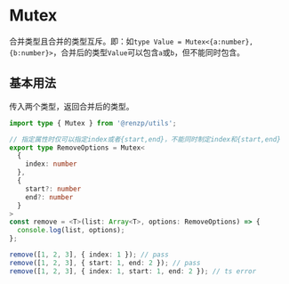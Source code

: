 # Mutex

合并类型且合并的类型互斥。即：如`type Value = Mutex<{a:number},{b:number}>`，合并后的类型`Value`可以包含`a`或`b`，但不能同时包含。

## 基本用法

传入两个类型，返回合并后的类型。

```ts
import type { Mutex } from '@renzp/utils';

// 指定属性时仅可以指定index或者{start,end}，不能同时制定index和{start,end}
export type RemoveOptions = Mutex<
  {
    index: number
  },
  {
    start?: number
    end?: number
  }
>
const remove = <T>(list: Array<T>, options: RemoveOptions) => {
  console.log(list, options);
};

remove([1, 2, 3], { index: 1 }); // pass
remove([1, 2, 3], { start: 1, end: 2 }); // pass
remove([1, 2, 3], { index: 1, start: 1, end: 2 }); // ts error
```
